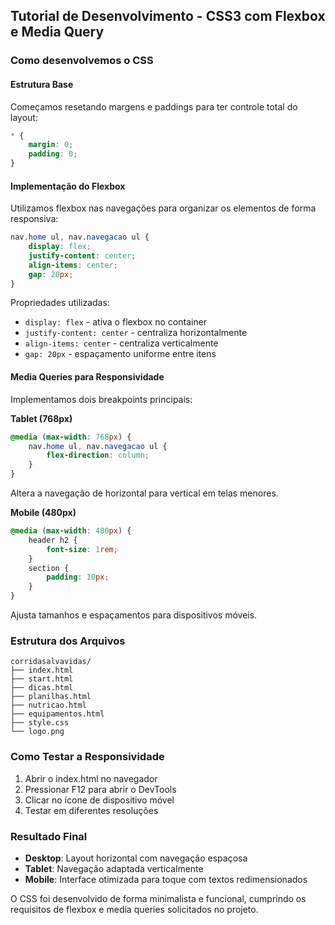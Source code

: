 ## Tutorial de Desenvolvimento - CSS3 com Flexbox e Media Query

### Como desenvolvemos o CSS

#### Estrutura Base
Começamos resetando margens e paddings para ter controle total do layout:
```css
* {
    margin: 0;
    padding: 0;
}
```

#### Implementação do Flexbox
Utilizamos flexbox nas navegações para organizar os elementos de forma responsiva:
```css
nav.home ul, nav.navegacao ul {
    display: flex;
    justify-content: center;
    align-items: center;
    gap: 20px;
}
```

Propriedades utilizadas:
- `display: flex` - ativa o flexbox no container
- `justify-content: center` - centraliza horizontalmente
- `align-items: center` - centraliza verticalmente
- `gap: 20px` - espaçamento uniforme entre itens

#### Media Queries para Responsividade
Implementamos dois breakpoints principais:

**Tablet (768px)**
```css
@media (max-width: 768px) {
    nav.home ul, nav.navegacao ul {
        flex-direction: column;
    }
}
```
Altera a navegação de horizontal para vertical em telas menores.

**Mobile (480px)**
```css
@media (max-width: 480px) {
    header h2 {
        font-size: 1rem;
    }
    section {
        padding: 10px;
    }
}
```
Ajusta tamanhos e espaçamentos para dispositivos móveis.

### Estrutura dos Arquivos
```
corridasalvavidas/
├── index.html
├── start.html
├── dicas.html
├── planilhas.html
├── nutricao.html
├── equipamentos.html
├── style.css
└── logo.png
```

### Como Testar a Responsividade
1. Abrir o index.html no navegador
2. Pressionar F12 para abrir o DevTools
3. Clicar no ícone de dispositivo móvel
4. Testar em diferentes resoluções

### Resultado Final
- **Desktop**: Layout horizontal com navegação espaçosa
- **Tablet**: Navegação adaptada verticalmente
- **Mobile**: Interface otimizada para toque com textos redimensionados

O CSS foi desenvolvido de forma minimalista e funcional, cumprindo os requisitos de flexbox e media queries solicitados no projeto.